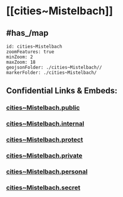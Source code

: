 # [[cities~Mistelbach]] 



## #has_/map  



```leaflet
id: cities~Mistelbach
zoomFeatures: true 
minZoom: 2 
maxZoom: 18
geojsonFolder: ./cities~Mistelbach//
markerFolder: ./cities~Mistelbach/
```





## Confidential Links & Embeds: 

### [cities~Mistelbach.public](/_public/\Earth\Continent\Europe\Europe~Central\Austria\Austrias_States\Niederösterreich\counties~NÖ\Mistelbachcities~Mistelbach.public.md) 

### [cities~Mistelbach.internal](/_internal/\Earth\Continent\Europe\Europe~Central\Austria\Austrias_States\Niederösterreich\counties~NÖ\Mistelbachcities~Mistelbach.internal.md) 

### [cities~Mistelbach.protect](/_protect/\Earth\Continent\Europe\Europe~Central\Austria\Austrias_States\Niederösterreich\counties~NÖ\Mistelbachcities~Mistelbach.protect.md) 

### [cities~Mistelbach.private](/_private/\Earth\Continent\Europe\Europe~Central\Austria\Austrias_States\Niederösterreich\counties~NÖ\Mistelbachcities~Mistelbach.private.md) 

### [cities~Mistelbach.personal](/_personal/\Earth\Continent\Europe\Europe~Central\Austria\Austrias_States\Niederösterreich\counties~NÖ\Mistelbachcities~Mistelbach.personal.md) 

### [cities~Mistelbach.secret](/_secret/\Earth\Continent\Europe\Europe~Central\Austria\Austrias_States\Niederösterreich\counties~NÖ\Mistelbachcities~Mistelbach.secret.md)

